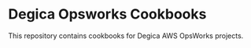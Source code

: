 Degica Opsworks Cookbooks
=========================

This repository contains cookbooks for Degica AWS OpsWorks projects.
